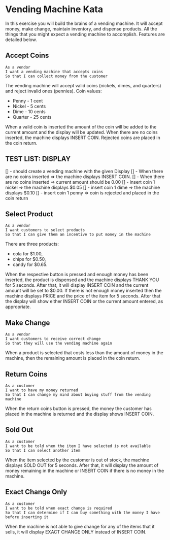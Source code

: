 # Vending Machine Kata
In this exercise you will build the brains of a vending machine. It will accept money, make change, maintain inventory, and dispense products. All the things that you might expect a vending machine to accomplish. Features are detailed below.

## Accept Coins

```
As a vendor
I want a vending machine that accepts coins
So that I can collect money from the customer
```

The vending machine will accept valid coins (nickels, dimes, and quarters) and reject invalid ones (pennies). Coin values:

- Penny - 1 cent
- Nickel - 5 cents
- Dime - 10 cents
- Quarter - 25 cents

When a valid coin is inserted the amount of the coin will be added to the current amount and the display will be updated. 
When there are no coins inserted, the machine displays INSERT COIN. 
Rejected coins are placed in the coin return.

TEST LIST: DISPLAY
---------
[] - should create a vending machine with the given Display
[] - When there are no coins inserted => the machine displays INSERT COIN.
[] - When there are no coins inserted => current amount should be 0.00
[] - insert coin 1 nickel => the machine displays $0.05
[] - insert coin 1 dime => the machine displays $0.10
[] - insert coin 1 penny => coin is rejected and placed in the coin return

## Select Product

```
As a vendor
I want customers to select products
So that I can give them an incentive to put money in the machine
```

There are three products: 
- cola for $1.00, 
- chips for $0.50, 
- candy for $0.65. 

When the respective button is pressed and enough money has been inserted, the product is dispensed and the machine displays THANK YOU for 5 seconds.
After that, it will display INSERT COIN and the current amount will be set to $0.00. If there is not enough money inserted then the machine displays PRICE and the price of the item for 5 seconds. After that the display will show either INSERT COIN or the current amount entered, as appropriate.

## Make Change
```
As a vendor
I want customers to receive correct change
So that they will use the vending machine again
```
When a product is selected that costs less than the amount of money in the machine, then the remaining amount is placed in the coin return.

## Return Coins
```
As a customer
I want to have my money returned
So that I can change my mind about buying stuff from the vending machine
```
When the return coins button is pressed, the money the customer has placed in the machine is returned and the display shows INSERT COIN.

## Sold Out
```
As a customer
I want to be told when the item I have selected is not available
So that I can select another item
```
When the item selected by the customer is out of stock, the machine displays SOLD OUT for 5 seconds. After that, it will display the amount of money remaining in the machine or INSERT COIN if there is no money in the machine.

## Exact Change Only
```
As a customer
I want to be told when exact change is required
So that I can determine if I can buy something with the money I have before inserting it
```
When the machine is not able to give change for any of the items that it sells, it will display EXACT CHANGE ONLY instead of INSERT COIN.